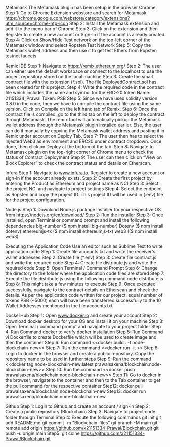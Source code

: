 
Metamask
The Metamask plugin has been setup in the browser Chrome.
Step 1: Go to Chrome Extension webstore and search for Metamask. https://chrome.google.com/webstore/category/extensions?utm_source=chrome-ntp-icon
Step 2: Install the Metamask extension and add it to the menu bar of Chrome
Step 3: Click on the extension and then Register to create a new account or Sign-In if the account is already created
Step 4: Click on Show/Hide Test network on the top-left corner of the Metamask window and select Ropsten Test Network
Step 5: Copy the Metamask wallet address and then use it to get test Ethers from Ropsten testnet faucets
 

Remix IDE
Step 1: Navigate to https://remix.ethereum.org/ 
Step 2: The user can either use the default workspace or connect to the localhost to use the project repository stored on the local machine
Step 3: Create the smart contract file with the extension (*.sol). The file DeployedContract.sol has been created for this project.
Step 4: Write the required code in the contract file which includes the name and symbol for the ERC-20 token
		Name: 21151334_Prawal
		Token: PSB
Step 5: Since we have used solidity version 0.8.0 in the code, then we have to compile the contract file using the same version. Click on Compile on the left hand tab of Remix.
Step 6: Once the contract file is compiled, go to the third tab on the left to deploy the contract through Metamask. The remix tool will automatically pickup the Metamask wallet address through the Metamask plugin installed earlier. Else, the user can do it manually by copying the Metamask wallet address and pasting it in Remix under account on Deploy Tab. 
Step 7: The user then has to select the Injected Web3 as environment and ERC20 under contract dropdown. Once done, then click on Deploy at the bottom of the tab.
Step 8: Navigate to Metamask plugin on the top-right corner of Chrome menu to check the status of Contract Deployment
Step 9: The user can then click on “View on Block Explorer” to check the contract status and details on Etherscan.


Infura
Step 1: Navigate to www.infura.io. Register to create a new account or sign-in if the account already exists.
Step 2: Create the first project by entering the Product as Ethereum and project name as NCI
Step 3: Select the project NCI and navigate to project settings
Step 4: Select the endpoint as Ropsten and copy the project ID. This project ID will be used in (.env) file for the project configuration.


Node.js
Step 1: Download Node.js package installer for your respective OS from https://nodejs.org/en/download/
Step 2: Run the installer
Step 3: Once installed, open Terminal or command prompt and install the following dependencies
		big-number ($ npm install big-number)
		Dotenv ($ npm install dotenv)
		ethereumjs-tx ($ npm install ethereumjs-tx)
		web3 (($ npm install web3)


Executing the Application Code
Use an editor such as Sublime Text to write application code
Step 1: Create file accounts.txt and write the receiver's wallet addresses
Step 2: Create file (*.env)
Step 3: Create file contract.js and write the required code
Step 4: Create file distribute.js and write the required code
Step 5: Open Terminal / Command Prompt
Step 6: Change the directory to the folder where the application code files are stored
Step 7: Execute the file distribute.js using the following command
		node distribute.js
Step 8: This might take a few minutes to execute
Step 9: Once executed successfully, navigate to the contract details on Etherscan and check the details. As per the application code written for our project, equal number of tokens PSB (~5000) each will have been transferred successfully to the 10 Wallet Addresses mentioned in the file accounts.txt


DockerHub
Step 1: Open www.docker.io and create your account
Step 2: Download docker desktop for your OS and install it on your machine
Step 3: Open Terminal / command prompt and navigate to your project folder
Step 4: Run Command docker to verify docker installation
Step 5: Run Command vi Dockerfile to create Dockerfile which will be used to create image and then the container
Step 6: Run command <<docker build . -t node-blockchain-new>>
Step 7: RUn the command <<docker run -it <image-id>>>
Step 8: Login to docker in the browser and create a public repository. Copy the repository name to be used in further steps
Step 9: Run the command <<docker tag node-blockchain-new:latest prawalsaxena/blockchain:node-blockchain-new>>
Step 10: Run the command <<docker push prawalsaxena/blockchain:node-blockchain-new>>
Step 11: Go to docker in the browser, navigate to the container and then to the Tab container to get the pull command for the respective container 
Step12: docker pull prawalsaxena/blockchain:node-blockchain-new
Step13: docker run prawalsaxena/blockchain:node-blockchain-new 

Github
Step 1: Login to Github and create an account / sign-in
Step 2: Create a public repository (Blockchain)
Step 3: Navigate to project code folder through Terminal
Step 4: Execute the following commands
		git init
		git add README.md
		git commit -m "Blockchain-files"
		git branch -M main
		git remote add origin https://github.com/x21151334-Prawal/Blockchain.git
		git push -u origin main
Step5: git colne https://github.com/x21151334-Prawal/Blockchain.git
